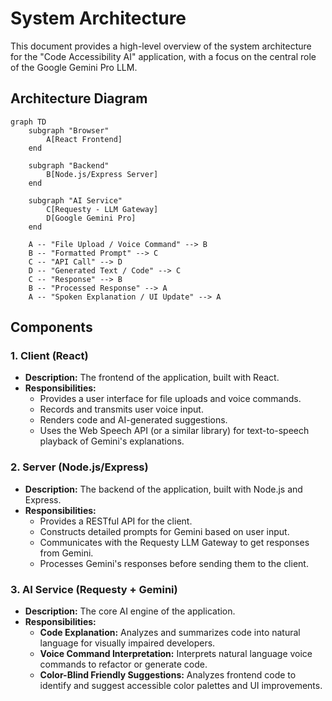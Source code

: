# System Architecture

This document provides a high-level overview of the system architecture for the "Code Accessibility AI" application, with a focus on the central role of the Google Gemini Pro LLM.

## Architecture Diagram

```mermaid
graph TD
    subgraph "Browser"
        A[React Frontend]
    end

    subgraph "Backend"
        B[Node.js/Express Server]
    end

    subgraph "AI Service"
        C[Requesty - LLM Gateway]
        D[Google Gemini Pro]
    end

    A -- "File Upload / Voice Command" --> B
    B -- "Formatted Prompt" --> C
    C -- "API Call" --> D
    D -- "Generated Text / Code" --> C
    C -- "Response" --> B
    B -- "Processed Response" --> A
    A -- "Spoken Explanation / UI Update" --> A
```

## Components

### 1. Client (React)

*   **Description:** The frontend of the application, built with React.
*   **Responsibilities:**
    *   Provides a user interface for file uploads and voice commands.
    *   Records and transmits user voice input.
    *   Renders code and AI-generated suggestions.
    *   Uses the Web Speech API (or a similar library) for text-to-speech playback of Gemini's explanations.

### 2. Server (Node.js/Express)

*   **Description:** The backend of the application, built with Node.js and Express.
*   **Responsibilities:**
    *   Provides a RESTful API for the client.
    *   Constructs detailed prompts for Gemini based on user input.
    *   Communicates with the Requesty LLM Gateway to get responses from Gemini.
    *   Processes Gemini's responses before sending them to the client.

### 3. AI Service (Requesty + Gemini)

*   **Description:** The core AI engine of the application.
*   **Responsibilities:**
    *   **Code Explanation:** Analyzes and summarizes code into natural language for visually impaired developers.
    *   **Voice Command Interpretation:** Interprets natural language voice commands to refactor or generate code.
    *   **Color-Blind Friendly Suggestions:** Analyzes frontend code to identify and suggest accessible color palettes and UI improvements.
